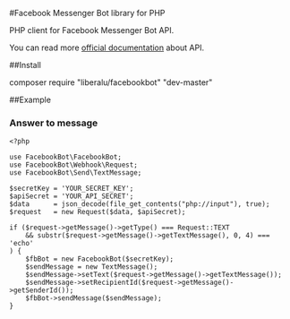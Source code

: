 #Facebook Messenger Bot library for PHP

PHP client for Facebook Messenger Bot API.

You can read more [official documentation](https://developers.facebook.com/docs/messenger-platform) about API.

##Install 

composer require "liberalu/facebookbot" "dev-master"

##Example

### Answer to message

```
<?php

use FacebookBot\FacebookBot;
use FacebookBot\Webhook\Request;
use FacebookBot\Send\TextMessage;

$secretKey = 'YOUR_SECRET_KEY';
$apiSecret = 'YOUR_API_SECRET';
$data      = json_decode(file_get_contents("php://input"), true);
$request   = new Request($data, $apiSecret);

if ($request->getMessage()->getType() === Request::TEXT 
    && substr($request->getMessage()->getTextMessage(), 0, 4) === 'echo'
) {
    $fbBot = new FacebookBot($secretKey);
    $sendMessage = new TextMessage();
    $sendMessage->setText($request->getMessage()->getTextMessage());
    $sendMessage->setRecipientId($request->getMessage()->getSenderId());
    $fbBot->sendMessage($sendMessage);
}
```
